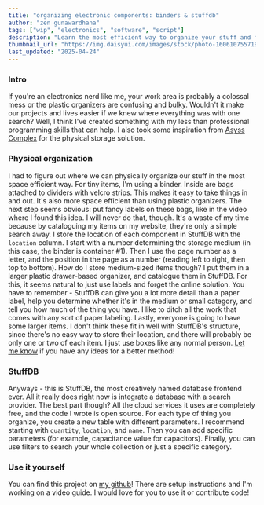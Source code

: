 ```yaml
---
title: "organizing electronic components: binders & stuffdb"
author: "zen gunawardhana"
tags: ["wip", "electronics", "software", "script"]
description: "Learn the most efficient way to organize your stuff and fix the never-ending struggle of finding an important component."
thumbnail_url: "https://img.daisyui.com/images/stock/photo-1606107557195-0e29a4b5b4aa.webp"
last_updated: "2025-04-24"
---
```


### Intro

If you're an electronics nerd like me, your work area is probably a colossal mess or the plastic organizers are confusing and bulky. Wouldn't it make our projects and lives easier if we knew where everything was with one search? Well, I think I've created something with my less than professional programming skills that can help. I also took some inspiration from [Asyss Complex](https://youtube.com/@asyss_complex?si=2Oy9j167Tf1fdYpH) for the physical storage solution.

### Physical organization

I had to figure out where we can physically organize our stuff in the most space efficient way. For tiny items, I'm using a binder. Inside are bags attached to dividers with velcro strips. This makes it easy to take things in and out. It's also more space efficient than using plastic organizers. The next step seems obvious: put fancy labels on these bags, like in the video where I found this idea. I will never do that, though. It's a waste of my time because by cataloguing my items on my website, they're only a simple search away. I store the location of each component in StuffDB with the `location` column. I start with a number determining the storage medium (in this case, the binder is container #1). Then I use the page number as a letter, and the position in the page as a number (reading left to right, then top to bottom). How do I store medium-sized items though? I put them in a larger plastic drawer-based organizer, and catalogue them in StuffDB. For this, it seems natural to just use labels and forget the online solution. You have to remember - StuffDB can give you a lot more detail than a paper label, help you determine whether it's in the medium or small category, and tell you how much of the thing you have. I like to ditch all the work that comes with any sort of paper labeling. Lastly, everyone is going to have some larger items. I don't think these fit in well with StuffDB's structure, since there's no easy way to store their location, and there will probably be only one or two of each item. I just use boxes like any normal person. [Let me know](/contact) if you have any ideas for a better method!

### StuffDB

Anyways - this is StuffDB, the most creatively named database frontend ever. All it really does right now is integrate a database with a search provider. The best part though? All the cloud services it uses are completely free, and the code I wrote is open source. For each type of thing you organize, you create a new table with different parameters. I recommend starting with `quantity`, `location`, and `name`. Then you can add specific parameters (for example, capacitance value for capacitors). Finally, you can use filters to search your whole collection or just a specific category.

### Use it yourself

You can find this project on [my github](https://github.com/zentag/stuffdb)! There are setup instructions and I'm working on a video guide. I would love for you to use it or contribute code!
